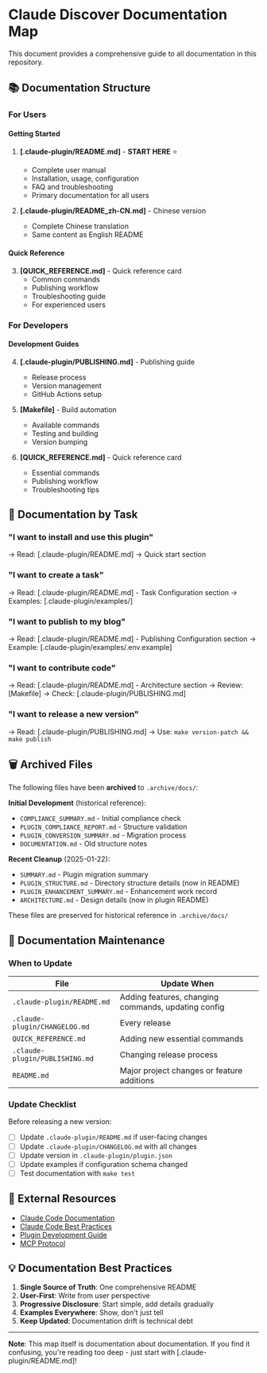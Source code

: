 # Claude Discover Documentation Map

This document provides a comprehensive guide to all documentation in this repository.

## 📚 Documentation Structure

### For Users

#### Getting Started
1. **[.claude-plugin/README.md]** - **START HERE** ⭐
   - Complete user manual
   - Installation, usage, configuration
   - FAQ and troubleshooting
   - Primary documentation for all users

2. **[.claude-plugin/README_zh-CN.md]** - Chinese version
   - Complete Chinese translation
   - Same content as English README

#### Quick Reference
3. **[QUICK_REFERENCE.md]** - Quick reference card
   - Common commands
   - Publishing workflow
   - Troubleshooting guide
   - For experienced users

### For Developers

#### Development Guides
4. **[.claude-plugin/PUBLISHING.md]** - Publishing guide
   - Release process
   - Version management
   - GitHub Actions setup

5. **[Makefile]** - Build automation
   - Available commands
   - Testing and building
   - Version bumping

6. **[QUICK_REFERENCE.md]** - Quick reference card
   - Essential commands
   - Publishing workflow
   - Troubleshooting tips

## 📖 Documentation by Task

### "I want to install and use this plugin"
→ Read: [.claude-plugin/README.md]
→ Quick start section

### "I want to create a task"
→ Read: [.claude-plugin/README.md] - Task Configuration section
→ Examples: [.claude-plugin/examples/]

### "I want to publish to my blog"
→ Read: [.claude-plugin/README.md] - Publishing Configuration section
→ Example: [.claude-plugin/examples/.env.example]

### "I want to contribute code"
→ Read: [.claude-plugin/README.md] - Architecture section
→ Review: [Makefile]
→ Check: [.claude-plugin/PUBLISHING.md]

### "I want to release a new version"
→ Read: [.claude-plugin/PUBLISHING.md]
→ Use: `make version-patch && make publish`

## 🗑️ Archived Files

The following files have been **archived** to `.archive/docs/`:

**Initial Development** (historical reference):
- `COMPLIANCE_SUMMARY.md` - Initial compliance check
- `PLUGIN_COMPLIANCE_REPORT.md` - Structure validation
- `PLUGIN_CONVERSION_SUMMARY.md` - Migration process
- `DOCUMENTATION.md` - Old structure notes

**Recent Cleanup** (2025-01-22):
- `SUMMARY.md` - Plugin migration summary
- `PLUGIN_STRUCTURE.md` - Directory structure details (now in README)
- `PLUGIN_ENHANCEMENT_SUMMARY.md` - Enhancement work record
- `ARCHITECTURE.md` - Design details (now in plugin README)

These files are preserved for historical reference in `.archive/docs/`

## 📌 Documentation Maintenance

### When to Update

| File | Update When |
|------|-------------|
| `.claude-plugin/README.md` | Adding features, changing commands, updating config |
| `.claude-plugin/CHANGELOG.md` | Every release |
| `QUICK_REFERENCE.md` | Adding new essential commands |
| `.claude-plugin/PUBLISHING.md` | Changing release process |
| `README.md` | Major project changes or feature additions |

### Update Checklist

Before releasing a new version:
- [ ] Update `.claude-plugin/README.md` if user-facing changes
- [ ] Update `.claude-plugin/CHANGELOG.md` with all changes
- [ ] Update version in `.claude-plugin/plugin.json`
- [ ] Update examples if configuration schema changed
- [ ] Test documentation with `make test`

## 🔗 External Resources

- [Claude Code Documentation](https://docs.claude.com/en/docs/claude-code)
- [Claude Code Best Practices](https://www.anthropic.com/engineering/claude-code-best-practices)
- [Plugin Development Guide](https://docs.claude.com/en/docs/claude-code/plugins)
- [MCP Protocol](https://modelcontextprotocol.io/)

## 💡 Documentation Best Practices

1. **Single Source of Truth**: One comprehensive README
2. **User-First**: Write from user perspective
3. **Progressive Disclosure**: Start simple, add details gradually
4. **Examples Everywhere**: Show, don't just tell
5. **Keep Updated**: Documentation drift is technical debt

---

**Note**: This map itself is documentation about documentation. If you find it confusing, you're reading too deep - just start with [.claude-plugin/README.md]!
